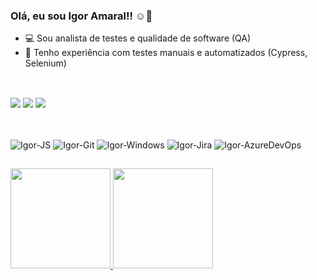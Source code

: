 ### Olá, eu sou Igor Amaral!! ☺👋

- 💻 Sou analista de testes e qualidade de software (QA)
- 🌱 Tenho experiência com testes manuais e automatizados (Cypress, Selenium)

##

<div style="display: inline_block"><br>
  <a href="[https://www.linkedin.com/in/igorcarvalhoamaral/]" target="_blank"><img src="https://img.shields.io/badge/-LinkedIn-%230077B5?style=for-the-badge&logo=linkedin&logoColor=white" target="_blank"></a>   
  <a href="[https://www.instagram.com/igoramarivis/]" target="_blank"><img src="https://img.shields.io/badge/-Instagram-%23E4405F?style=for-the-badge&logo=instagram&logoColor=white" target="_blank"></a>
  <a href = "mailto:igorcarvalhoamaral@hotmail.com"><img src="https://img.shields.io/badge/Gmail-D14836?style=for-the-badge&logo=gmail&logoColor=white" target="_blank"></a>
</div>

##

<div style="display: inline_block"><br>
<img align="center" alt="Igor-JS" src="https://img.shields.io/badge/JavaScript-323330?style=for-the-badge&logo=javascript&logoColor=F7DF1E">
<img align="center" alt="Igor-Git" src="https://img.shields.io/badge/GIT-E44C30?style=for-the-badge&logo=git&logoColor=white">
<img align="center" alt="Igor-Windows" src="https://img.shields.io/badge/Windows-0078D6?style=for-the-badge&logo=windows&logoColor=white">
<img align="center" alt="Igor-Jira" src="https://img.shields.io/badge/Jira-0052CC?style=for-the-badge&logo=Jira&logoColor=white">
<img align="center" alt="Igor-AzureDevOps" src="https://img.shields.io/badge/Azure_DevOps-0078D7?style=for-the-badge&logo=azure-devops&logoColor=white">
</div>

##
  
<div>
  <a href="https://github.com/Ig0rAmaral">
  <img height="160em" src="https://github-readme-stats.vercel.app/api?username=Ig0rAmaral&show_icons=true&theme=dark&include_all_commits=true&count_private=true"/>
  <img height="160em" src="https://github-readme-stats.vercel.app/api/top-langs/?username=Ig0rAmaral&layout=compact&langs_count=16&theme=dark"/>
</div>
